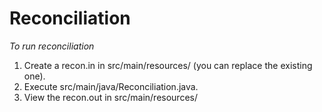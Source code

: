 # Reconciliation

*To run reconciliation*

1. Create a recon.in in src/main/resources/ (you can replace the existing one).
2. Execute src/main/java/Reconciliation.java.
3. View the recon.out in src/main/resources/
